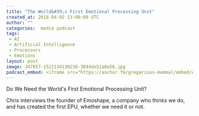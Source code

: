 ```yaml
---
title: "The World&#39;s First Emotional Processing Unit"
created_at: 2018-04-02 13:00:00 UTC
author: ""
categories:  media podcast
tags:
 - AI
 - Artificial Intelligence
 - Processors
 - Emotions
layout: post
image: 347957-1522134130236-3844de52a0a58.jpg
podcast_embed: <iframe src="https://anchor.fm/gregarious-mammal/embed/episodes/The-Worlds-First-Emotional-Processing-Unit-e1879n" height="102px" width="400px" frameborder="0" scrolling="no"></iframe>
---
```


Do We Need the World's First Emotional Processing Unit?

Chris interviews the founder of Emoshape, a company who thinks we do, and has created the first EPU, whether we need it or not.
